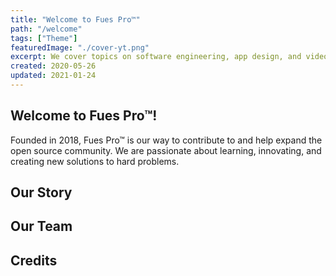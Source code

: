 ```yaml
---
title: "Welcome to Fues Pro™"
path: "/welcome"
tags: ["Theme"]
featuredImage: "./cover-yt.png"
excerpt: We cover topics on software engineering, app design, and video editing.
created: 2020-05-26
updated: 2021-01-24
---
```


## Welcome to Fues Pro™!

Founded in 2018, Fues Pro™ is our way to contribute to and help expand the open source community. We are passionate about learning, innovating, and creating new solutions to hard problems.

## Our Story

## Our Team

## Credits
